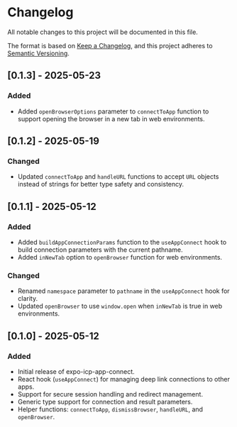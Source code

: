 # Changelog

All notable changes to this project will be documented in this file.

The format is based on [Keep a Changelog](https://keepachangelog.com/en/1.0.0/),
and this project adheres to [Semantic Versioning](https://semver.org/spec/v2.0.0.html).

## [0.1.3] - 2025-05-23

### Added
- Added `openBrowserOptions` parameter to `connectToApp` function to support opening the browser in a new tab in web environments.

## [0.1.2] - 2025-05-19

### Changed
- Updated `connectToApp` and `handleURL` functions to accept `URL` objects instead of strings for better type safety and consistency.

## [0.1.1] - 2025-05-12

### Added
- Added `buildAppConnectionParams` function to the `useAppConnect` hook to build connection parameters with the current pathname.
- Added `inNewTab` option to `openBrowser` function for web environments.

### Changed
- Renamed `namespace` parameter to `pathname` in the `useAppConnect` hook for clarity.
- Updated `openBrowser` to use `window.open` when `inNewTab` is true in web environments.

## [0.1.0] - 2025-05-12

### Added
- Initial release of expo-icp-app-connect.
- React hook (`useAppConnect`) for managing deep link connections to other apps.
- Support for secure session handling and redirect management.
- Generic type support for connection and result parameters.
- Helper functions: `connectToApp`, `dismissBrowser`, `handleURL`, and `openBrowser`.